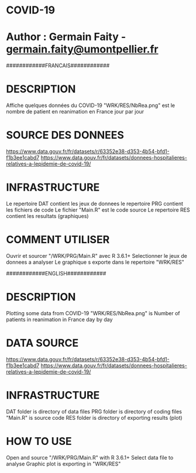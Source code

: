 # COVID-19
# Author : Germain Faity - germain.faity@umontpellier.fr

############FRANCAIS############

# DESCRIPTION
Affiche quelques données du COVID-19
"WRK/RES/NbRea.png" est le nombre de patient en reanimation en France jour par jour

# SOURCE DES DONNEES
https://www.data.gouv.fr/fr/datasets/r/63352e38-d353-4b54-bfd1-f1b3ee1cabd7
https://www.data.gouv.fr/fr/datasets/donnees-hospitalieres-relatives-a-lepidemie-de-covid-19/

# INFRASTRUCTURE
Le repertoire DAT contient les jeux de donnees
le repertoire PRG contient les fichiers de code
Le fichier "Main.R" est le code source
Le repertoire RES contient les resultats (graphiques)

# COMMENT UTILISER
Ouvrir et sourcer "/WRK/PRG/Main.R" avec R 3.6.1+
Selectionner le jeux de donnees a analyser
Le graphique s exporte dans le repertoire "WRK/RES"


############ENGLISH############

# DESCRIPTION
Plotting some data from COVID-19
"WRK/RES/NbRea.png" is Number of patients in reanimation in France day by day

# DATA SOURCE
https://www.data.gouv.fr/fr/datasets/r/63352e38-d353-4b54-bfd1-f1b3ee1cabd7
https://www.data.gouv.fr/fr/datasets/donnees-hospitalieres-relatives-a-lepidemie-de-covid-19/

# INFRASTRUCTURE
DAT folder is directory of data files
PRG folder is directory of coding files
"Main.R" is source code
RES folder is directory of exporting results (plot)

# HOW TO USE
Open and source "/WRK/PRG/Main.R" with R 3.6.1+
Select data file to analyse
Graphic plot is exporting in "WRK/RES"